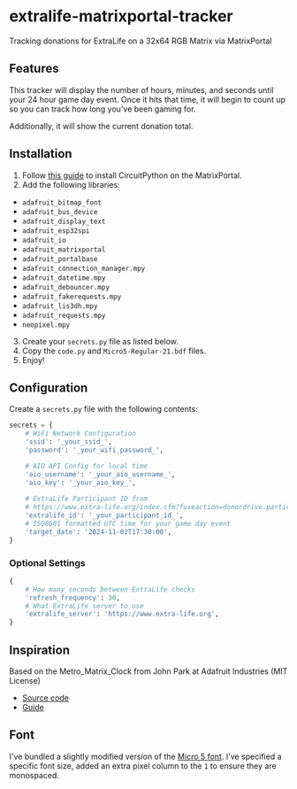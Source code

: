 # extralife-matrixportal-tracker
Tracking donations for ExtraLife on a 32x64 RGB Matrix via MatrixPortal

## Features

This tracker will display the number of hours, minutes, and seconds until your 24 hour game day event.  Once it hits that time, it will begin to count up so you can track how long you've been gaming for.

Additionally, it will show the current donation total.

## Installation

1. Follow [this guide](https://learn.adafruit.com/network-connected-metro-rgb-matrix-clock/code-the-matrix-clock) to install CircuitPython on the MatrixPortal.
2. Add the following libraries:
 - `adafruit_bitmap_font`
 - `adafruit_bus_device`
 - `adafruit_display_text`
 - `adafruit_esp32spi`
 - `adafruit_io`
 - `adafruit_matrixportal`
 - `adafruit_portalbase`
 - `adafruit_connection_manager.mpy`
 - `adafruit_datetime.mpy`
 - `adafruit_debouncer.mpy`
 - `adafruit_fakerequests.mpy`
 - `adafruit_lis3dh.mpy`
 - `adafruit_requests.mpy`
 - `neopixel.mpy`
3. Create your `secrets.py` file as listed below.
4. Copy the `code.py` and `Micro5-Regular-21.bdf` files.
5. Enjoy!

## Configuration

Create a `secrets.py` file with the following contents:
```python
secrets = {
    # WiFi Network Configuration
    'ssid': '_your_ssid_',
    'password': '_your_wifi_password_',

    # AIO API Config for local time
    'aio_username': '_your_aio_username_',
    'aio_key': '_your_aio_key_',
    
    # ExtraLife Participant ID from
    # https://www.extra-life.org/index.cfm?fuseaction=donordrive.participant&participantID=_your_id_
    'extralife_id': '_your_participant_id_',
    # ISO8601 formatted UTC time for your game day event
    'target_date': '2024-11-02T17:30:00',
}
```

### Optional Settings

```python
{
    # How many seconds between ExtraLife checks
    'refresh_frequency': 30,
    # What ExtraLife server to use
    'extralife_server': 'https://www.extra-life.org',
}
```

## Inspiration

Based on the Metro_Matrix_Clock from John Park at Adafruit Industries (MIT License)
 - [Source code](https://github.com/adafruit/Adafruit_Learning_System_Guides/blob/main/Metro_Matrix_Clock/code.py)
 - [Guide](https://learn.adafruit.com/network-connected-metro-rgb-matrix-clock/overview)

## Font

I've bundled a slightly modified version of the [Micro 5 font](https://fonts.google.com/specimen/Micro+5).  I've specified a specific font size, added an extra pixel column to the `1` to ensure they are monospaced.